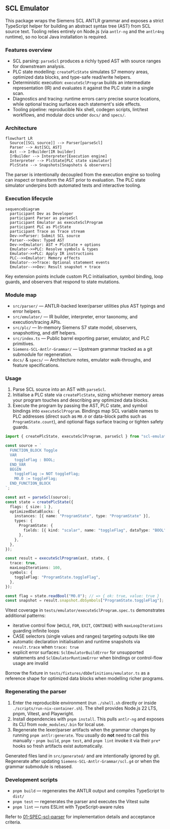 ## SCL Emulator

This package wraps the Siemens SCL ANTLR grammar and exposes a strict TypeScript helper for building an abstract syntax tree (AST) from SCL source text. Tooling relies entirely on Node.js (via `antlr-ng` and the `antlr4ng` runtime), so no local Java installation is required.

### Features overview

- SCL parsing: `parseScl` produces a richly typed AST with source ranges for downstream analysis.
- PLC state modelling: `createPlcState` simulates S7 memory areas, optimized data blocks, and type-safe read/write helpers.
- Deterministic execution: `executeSclProgram` builds an intermediate representation (IR) and evaluates it against the PLC state in a single scan.
- Diagnostics and tracing: runtime errors carry precise source locations, while optional tracing surfaces each statement's side effects.
- Tooling pipeline: reproducible Nix shell, codegen scripts, lint/test workflows, and modular docs under `docs/` and `specs/`.

### Architecture

```mermaid
flowchart LR
  Source[[SCL source]] --> Parser[parseScl]
  Parser --> Ast[SCL AST]
  Ast --> IrBuilder[IR builder]
  IrBuilder --> Interpreter[Execution engine]
  Interpreter --> PlcState[PLC state simulator]
  PlcState --> Snapshots[Snapshots & observers]
```

The parser is intentionally decoupled from the execution engine so tooling can inspect or transform the AST prior to evaluation. The PLC state simulator underpins both automated tests and interactive tooling.

### Execution lifecycle

```mermaid
sequenceDiagram
  participant Dev as Developer
  participant Parser as parseScl
  participant Emulator as executeSclProgram
  participant PLC as PlcState
  participant Trace as Trace stream
  Dev->>Parser: Submit SCL source
  Parser-->>Dev: Typed AST
  Dev->>Emulator: AST + PlcState + options
  Emulator->>PLC: Resolve symbols & types
  Emulator->>PLC: Apply IR instructions
  PLC-->>Emulator: Memory effects
  Emulator-->>Trace: Optional statement events
  Emulator-->>Dev: Result snapshot + trace
```

Key extension points include custom PLC initialisation, symbol binding, loop guards, and observers that respond to state mutations.

### Module map

- `src/parser/` — ANTLR-backed lexer/parser utilities plus AST typings and error helpers.
- `src/emulator/` — IR builder, interpreter, error taxonomy, and execution/tracing APIs.
- `src/plc/` — In-memory Siemens S7 state model, observers, snapshotting, and diff helpers.
- `src/index.ts` — Public barrel exporting parser, emulator, and PLC primitives.
- `Siemens-SCL-Antlr-Grammar/` — Upstream grammar tracked as a git submodule for regeneration.
- `docs/` & `specs/` — Architecture notes, emulator walk-throughs, and feature specifications.

### Usage

1. Parse SCL source into an AST with `parseScl`.
2. Initialise a PLC state via `createPlcState`, sizing whichever memory areas your program touches and describing any optimized data blocks.
3. Execute the program by passing the AST, PLC state, and symbol bindings into `executeSclProgram`. Bindings map SCL variable names to PLC addresses (direct such as `M0.0` or data-block paths such as `ProgramState.count`), and optional flags surface tracing or tighten safety guards.

```ts
import { createPlcState, executeSclProgram, parseScl } from "scl-emulator";

const source = `
  FUNCTION_BLOCK Toggle
  VAR
    toggleFlag : BOOL;
  END_VAR
  BEGIN
    toggleFlag := NOT toggleFlag;
    M0.0 := toggleFlag;
  END_FUNCTION_BLOCK
`;

const ast = parseScl(source);
const state = createPlcState({
  flags: { size: 1 },
  optimizedDataBlocks: {
    instances: [{ name: "ProgramState", type: "ProgramState" }],
    types: {
      ProgramState: {
        fields: [{ kind: "scalar", name: "toggleFlag", dataType: "BOOL", defaultValue: false }],
      },
    },
  },
});

const result = executeSclProgram(ast, state, {
  trace: true,
  maxLoopIterations: 100,
  symbols: {
    toggleFlag: "ProgramState.toggleFlag",
  },
});

const flag = state.readBool("M0.0"); // => { ok: true, value: true }
const snapshot = result.snapshot.dbSymbols["ProgramState.toggleFlag"]; // => BOOL write trace
```

Vitest coverage in `tests/emulator/executeSclProgram.spec.ts` demonstrates additional patterns:

- iterative control flow (`WHILE`, `FOR`, `EXIT`, `CONTINUE`) with `maxLoopIterations` guarding infinite loops
- CASE selectors (single values and ranges) targeting outputs like `QB0`
- automatic declaration initialisation and runtime snapshots via `result.trace` when `trace: true`
- explicit error surfaces: `SclEmulatorBuildError` for unsupported statements and `SclEmulatorRuntimeError` when bindings or control-flow usage are invalid

Borrow the fixture in `tests/fixtures/dbDefinitions/emulator.ts` as a reference shape for optimized data blocks when modelling richer programs.

### Regenerating the parser

1. Enter the reproducible environment (run `./shell.sh` directly or inside `./scripts/run-nix-container.sh`). The shell provides Node.js 22 LTS, pnpm, Vitest, and Playwright.
2. Install dependencies with `pnpm install`. This pulls `antlr-ng` and exposes its CLI from `node_modules/.bin` for local use.
3. Regenerate the lexer/parser artifacts when the grammar changes by running `pnpm antlr:generate`. You usually do **not** need to call this manually - `pnpm build`, `pnpm test`, and `pnpm lint` invoke it via their `pre*` hooks so fresh artifacts exist automatically.

Generated files land in `src/generated/` and are intentionally ignored by git. Regenerate after updating `Siemens-SCL-Antlr-Grammar/scl.g4` or when the grammar submodule is rebased.

### Development scripts

- `pnpm build` — regenerates the ANTLR output and compiles TypeScript to `dist/`
- `pnpm test` — regenerates the parser and executes the Vitest suite
- `pnpm lint` — runs ESLint with TypeScript-aware rules

Refer to [01-SPEC-scl-parser](specs/01-SPEC-scl-parser.md) for implementation details and acceptance criteria.
